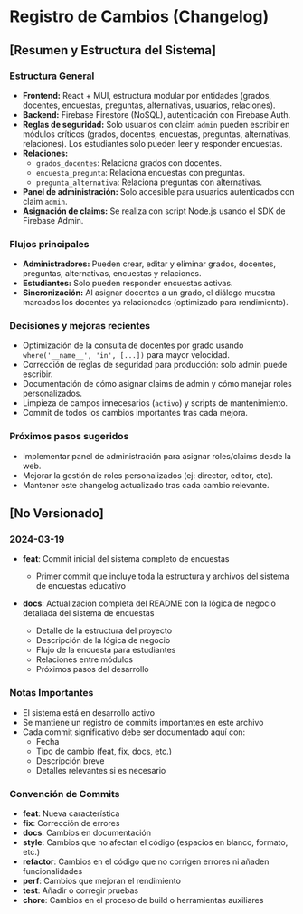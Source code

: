 # Registro de Cambios (Changelog)

## [Resumen y Estructura del Sistema]

### Estructura General
- **Frontend:** React + MUI, estructura modular por entidades (grados, docentes, encuestas, preguntas, alternativas, usuarios, relaciones).
- **Backend:** Firebase Firestore (NoSQL), autenticación con Firebase Auth.
- **Reglas de seguridad:** Solo usuarios con claim `admin` pueden escribir en módulos críticos (grados, docentes, encuestas, preguntas, alternativas, relaciones). Los estudiantes solo pueden leer y responder encuestas.
- **Relaciones:**
  - `grados_docentes`: Relaciona grados con docentes.
  - `encuesta_pregunta`: Relaciona encuestas con preguntas.
  - `pregunta_alternativa`: Relaciona preguntas con alternativas.
- **Panel de administración:** Solo accesible para usuarios autenticados con claim `admin`.
- **Asignación de claims:** Se realiza con script Node.js usando el SDK de Firebase Admin.

### Flujos principales
- **Administradores:** Pueden crear, editar y eliminar grados, docentes, preguntas, alternativas, encuestas y relaciones.
- **Estudiantes:** Solo pueden responder encuestas activas.
- **Sincronización:** Al asignar docentes a un grado, el diálogo muestra marcados los docentes ya relacionados (optimizado para rendimiento).

### Decisiones y mejoras recientes
- Optimización de la consulta de docentes por grado usando `where('__name__', 'in', [...])` para mayor velocidad.
- Corrección de reglas de seguridad para producción: solo admin puede escribir.
- Documentación de cómo asignar claims de admin y cómo manejar roles personalizados.
- Limpieza de campos innecesarios (`activo`) y scripts de mantenimiento.
- Commit de todos los cambios importantes tras cada mejora.

### Próximos pasos sugeridos
- Implementar panel de administración para asignar roles/claims desde la web.
- Mejorar la gestión de roles personalizados (ej: director, editor, etc).
- Mantener este changelog actualizado tras cada cambio relevante.

## [No Versionado]

### 2024-03-19
- **feat**: Commit inicial del sistema completo de encuestas
  - Primer commit que incluye toda la estructura y archivos del sistema de encuestas educativo

- **docs**: Actualización completa del README con la lógica de negocio detallada del sistema de encuestas
  - Detalle de la estructura del proyecto
  - Descripción de la lógica de negocio
  - Flujo de la encuesta para estudiantes
  - Relaciones entre módulos
  - Próximos pasos del desarrollo

### Notas Importantes
- El sistema está en desarrollo activo
- Se mantiene un registro de commits importantes en este archivo
- Cada commit significativo debe ser documentado aquí con:
  - Fecha
  - Tipo de cambio (feat, fix, docs, etc.)
  - Descripción breve
  - Detalles relevantes si es necesario

### Convención de Commits
- **feat**: Nueva característica
- **fix**: Corrección de errores
- **docs**: Cambios en documentación
- **style**: Cambios que no afectan el código (espacios en blanco, formato, etc.)
- **refactor**: Cambios en el código que no corrigen errores ni añaden funcionalidades
- **perf**: Cambios que mejoran el rendimiento
- **test**: Añadir o corregir pruebas
- **chore**: Cambios en el proceso de build o herramientas auxiliares 